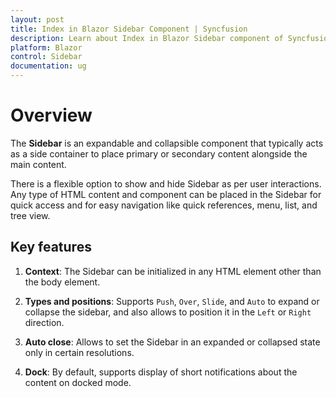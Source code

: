 ```yaml
---
layout: post
title: Index in Blazor Sidebar Component | Syncfusion 
description: Learn about Index in Blazor Sidebar component of Syncfusion, and more details.
platform: Blazor
control: Sidebar
documentation: ug
---
```


# Overview

The **Sidebar** is an expandable and collapsible component that typically acts as a side container to place primary or secondary content alongside the main content.

There is a flexible option to show and hide Sidebar as per user interactions. Any type of HTML content and component can be placed in the Sidebar for quick access and for easy navigation like quick references, menu, list, and tree view.

## Key features

1. **Context**: The Sidebar can be initialized in any HTML element other than the body element.

2. **Types and positions**: Supports `Push`, `Over`, `Slide`, and `Auto` to expand or collapse the sidebar, and also allows to position it in the `Left` or `Right` direction.

3. **Auto close**: Allows to set the Sidebar in an expanded or collapsed state only in certain resolutions.

4. **Dock**: By default, supports display of short notifications about the content on docked mode.
